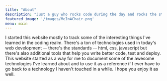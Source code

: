 ```yaml
---
title: "About"
description: "Just a guy who rocks code during the day and rocks the stage at night."
featured_image: '/images/MeInAChair.png'
menu: main
---
```

<!-- {{< figure src="/images/Victor_Hugo-Hunchback.jpg" title="Illustration from Victor Hugo et son temps (1881)" >}} -->

I started this website mostly to track some of the interesting things I've learned in the coding realm. There's a ton of technologies used in today's web development -- there's the standards -- html, css, javascript but there's also additional tools that help you write better code, test and deploy. This website started as a way for me to document some of the awesome technologies I've learned about and to use it as a reference if I ever have to go back to a technology I haven't touched in a while. I hope you enjoy it as well.
